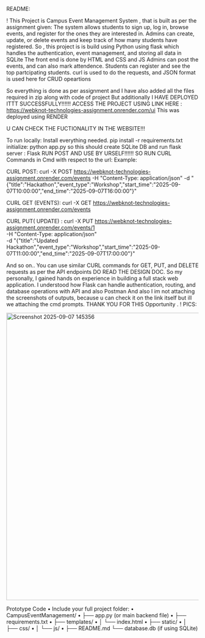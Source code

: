 README:

!
This Project is Campus Event Management System , that is built as per the assignment given:
The system allows students to sign up, log in, browse events, and register for the ones they are interested in. Admins can create, update, or delete events and keep track of how many students have registered.
So , this project is is build using Python using flask which handles the authentication, event management, and storing all data in SQLite
The front end is done by HTML and CSS and JS
Admins can post the events, and can also mark attendence.
Students can register and see the top partcipating students.
curl is used to do the requests, 
and JSON format is used here for
CRUD opeartions 

So everything is done as per assignment and I have also added all the files required in zip along with code of project
But additionally I HAVE DEPLOYED ITTT SUCCESSFULLY!!!!!!
ACCESS THE PROJECT USING LINK HERE :
https://webknot-technologies-assignment.onrender.com/ui 
This was deployed using RENDER

U CAN CHECK THE FUCTIONALITY IN THE WEBSITE!!!

To run locally:
Install everything needed.
pip install -r requirements.txt
initialize: python app.py
so this should create SQLite DB
and run flask server : Flask RUN
POST AND USE BY URSELF!!!!!!
SO RUN CURL Commands in Cmd with respect to the url:
Example:

CURL POST:  curl -X POST https://webknot-technologies-assignment.onrender.com/events -H "Content-Type: application/json" -d "{\"title\":\"Hackathon\",\"event_type\":\"Workshop\",\"start_time\":\"2025-09-07T10:00:00\",\"end_time\":\"2025-09-07T16:00:00\"}"

CURL GET (EVENTS): curl -X GET https://webknot-technologies-assignment.onrender.com/events


CURL PUT( UPDATE) : curl -X PUT https://webknot-technologies-assignment.onrender.com/events/1 \
-H "Content-Type: application/json" \
-d "{\"title\":\"Updated Hackathon\",\"event_type\":\"Workshop\",\"start_time\":\"2025-09-07T11:00:00\",\"end_time\":\"2025-09-07T17:00:00\"}"


And so on.. You can use similar CURL commands for GET, PUT, and DELETE requests as per the API endpoints
DO READ THE DESIGN DOC.
So my personally,
I gained hands on experience in building a full stack web application. I understood how Flask can handle authentication, routing, and database operations with API and also Postman
And also I im not attaching the screenshots of outputs, because u can check it on the link itself
but ill we attaching the cmd prompts.
THANK YOU FOR THIS Opportunity .
!
PICS:

<img width="1919" height="754" alt="Screenshot 2025-09-07 145356" src="https://github.com/user-attachments/assets/900c93c1-35cf-4753-82bb-3c6c127e1ed9" />

Prototype Code
•	Include your full project folder:
•	CampusEventManagement/
•	├── app.py (or main backend file)
•	├── requirements.txt
•	├── templates/
•	│   └── index.html
•	├── static/
•	│   ├── css/
•	│   └── js/
•	├── README.md
└── database.db (if using SQLite)
